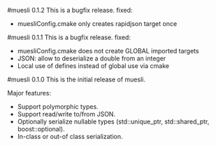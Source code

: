 #muesli 0.1.2
This is a bugfix release.
fixed:
* muesliConfig.cmake only creates rapidjson target once

#muesli 0.1.1
This is a bugfix release.
fixed:
* muesliConfig.cmake does not create GLOBAL imported targets
* JSON: allow to deserialize a double from an integer
* Local use of defines instead of global use via cmake

#muesli 0.1.0
This is the initial release of muesli.

Major features:
* Support polymorphic types.
* Support read/write to/from JSON.
* Optionally serialize nullable types (std::unique_ptr, std::shared_ptr, boost::optional).
* In-class or out-of class serialization.

